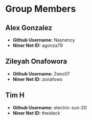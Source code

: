# Group Members

## Alex Gonzalez

- **Github Username:** Nasnency
- **Niner Net ID:** agonza79

## Zileyah Onafowora 

- **Github Username:** Zeeo07
- **Niner Net ID:** zonafowo

## Tim H

- **Github Username:** electric-sun-20
- **Niner Net ID:** theideck

